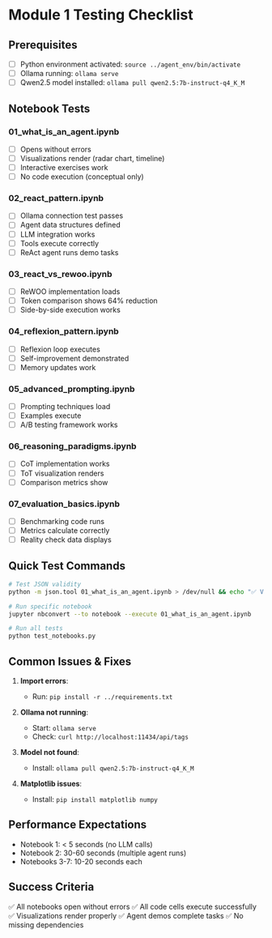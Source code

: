 # Module 1 Testing Checklist

## Prerequisites
- [ ] Python environment activated: `source ../agent_env/bin/activate`
- [ ] Ollama running: `ollama serve`
- [ ] Qwen2.5 model installed: `ollama pull qwen2.5:7b-instruct-q4_K_M`

## Notebook Tests

### 01_what_is_an_agent.ipynb
- [ ] Opens without errors
- [ ] Visualizations render (radar chart, timeline)
- [ ] Interactive exercises work
- [ ] No code execution (conceptual only)

### 02_react_pattern.ipynb
- [ ] Ollama connection test passes
- [ ] Agent data structures defined
- [ ] LLM integration works
- [ ] Tools execute correctly
- [ ] ReAct agent runs demo tasks

### 03_react_vs_rewoo.ipynb
- [ ] ReWOO implementation loads
- [ ] Token comparison shows 64% reduction
- [ ] Side-by-side execution works

### 04_reflexion_pattern.ipynb
- [ ] Reflexion loop executes
- [ ] Self-improvement demonstrated
- [ ] Memory updates work

### 05_advanced_prompting.ipynb
- [ ] Prompting techniques load
- [ ] Examples execute
- [ ] A/B testing framework works

### 06_reasoning_paradigms.ipynb
- [ ] CoT implementation works
- [ ] ToT visualization renders
- [ ] Comparison metrics show

### 07_evaluation_basics.ipynb
- [ ] Benchmarking code runs
- [ ] Metrics calculate correctly
- [ ] Reality check data displays

## Quick Test Commands

```bash
# Test JSON validity
python -m json.tool 01_what_is_an_agent.ipynb > /dev/null && echo "✅ Valid JSON"

# Run specific notebook
jupyter nbconvert --to notebook --execute 01_what_is_an_agent.ipynb

# Run all tests
python test_notebooks.py
```

## Common Issues & Fixes

1. **Import errors**: 
   - Run: `pip install -r ../requirements.txt`

2. **Ollama not running**:
   - Start: `ollama serve`
   - Check: `curl http://localhost:11434/api/tags`

3. **Model not found**:
   - Install: `ollama pull qwen2.5:7b-instruct-q4_K_M`

4. **Matplotlib issues**:
   - Install: `pip install matplotlib numpy`

## Performance Expectations

- Notebook 1: < 5 seconds (no LLM calls)
- Notebook 2: 30-60 seconds (multiple agent runs)
- Notebooks 3-7: 10-20 seconds each

## Success Criteria

✅ All notebooks open without errors
✅ All code cells execute successfully  
✅ Visualizations render properly
✅ Agent demos complete tasks
✅ No missing dependencies